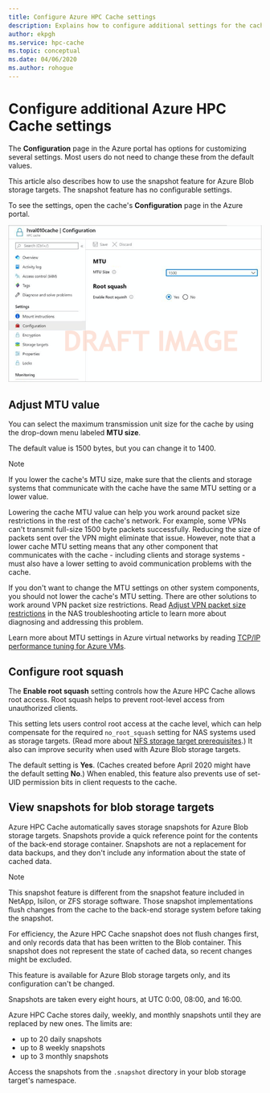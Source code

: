 ```yaml
---
title: Configure Azure HPC Cache settings
description: Explains how to configure additional settings for the cache like MTU and no-root-squash, and how to access the express snapshots from Azure Blob storage targets.
author: ekpgh
ms.service: hpc-cache
ms.topic: conceptual
ms.date: 04/06/2020
ms.author: rohogue
---
```


# Configure additional Azure HPC Cache settings

The **Configuration** page in the Azure portal has options for customizing several settings. Most users do not need to change these from the default values.

This article also describes how to use the snapshot feature for Azure Blob storage targets. The snapshot feature has no configurable settings.

To see the settings, open the cache's **Configuration** page in the Azure portal.

![screenshot of configuration page in Azure portal](media/draft-configuration.png)

## Adjust MTU value
<!-- linked from troubleshoot-nas article -->

You can select the maximum transmission unit size for the cache by using the drop-down menu labeled **MTU size**.

The default value is 1500 bytes, but you can change it to 1400.

> [!NOTE]
> If you lower the cache's MTU size, make sure that the clients and storage systems that communicate with the cache have the same MTU setting or a lower value.

Lowering the cache MTU value can help you work around packet size restrictions in the rest of the cache's network. For example, some VPNs can't transmit full-size 1500 byte packets successfully. Reducing the size of packets sent over the VPN might eliminate that issue. However, note that a lower cache MTU setting means that any other component that communicates with the cache - including clients and storage systems - must also have a lower setting to avoid communication problems with the cache.

If you don't want to change the MTU settings on other system components, you should not lower the cache's MTU setting. There are other solutions to work around VPN packet size restrictions. Read [Adjust VPN packet size restrictions](troubleshoot-nas.md#adjust-vpn-packet-size-restrictions) in the NAS troubleshooting article to learn more about diagnosing and addressing this problem.

Learn more about MTU settings in Azure virtual networks by reading [TCP/IP performance tuning for Azure VMs](../virtual-network/virtual-network-tcpip-performance-tuning.md).

## Configure root squash
<!-- linked from troubleshoot -->

The **Enable root squash** setting controls how the Azure HPC Cache allows root access. Root squash helps to prevent root-level access from unauthorized clients.

This setting lets users control root access at the cache level, which can help compensate for the required ``no_root_squash`` setting for NAS systems used as storage targets. (Read more about [NFS storage target prerequisites](hpc-cache-prereqs.md#nfs-storage-requirements).) It also can improve security when used with Azure Blob storage targets.

The default setting is **Yes**. (Caches created before April 2020 might have the default setting **No**.) When enabled, this feature also prevents use of set-UID permission bits in client requests to the cache.

## View snapshots for blob storage targets

Azure HPC Cache automatically saves storage snapshots for Azure Blob storage targets. Snapshots provide a quick reference point for the contents of the back-end storage container. Snapshots are not a replacement for data backups, and they don't include any information about the state of cached data.

> [!NOTE]
> This snapshot feature is different from the snapshot feature included in NetApp, Isilon, or ZFS storage software. Those snapshot implementations flush changes from the cache to the back-end storage system before taking the snapshot.
>
> For efficiency, the Azure HPC Cache snapshot does not flush changes first, and only records data that has been written to the Blob container. This snapshot does not represent the state of cached data, so recent changes might be excluded.

This feature is available for Azure Blob storage targets only, and its configuration can't be changed.

Snapshots are taken every eight hours, at UTC 0:00, 08:00, and 16:00.

Azure HPC Cache stores daily, weekly, and monthly snapshots until they are replaced by new ones. The limits are:

* up to 20 daily snapshots
* up to 8 weekly snapshots
* up to 3 monthly snapshots

Access the snapshots from the `.snapshot` directory in your blob storage target's namespace.
